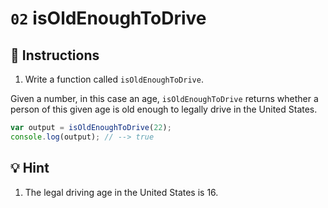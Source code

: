 # `02` isOldEnoughToDrive

## 📝 Instructions

1. Write a function called `isOldEnoughToDrive`.

Given a number, in this case an age, `isOldEnoughToDrive` returns whether a person of this given age is old enough to legally drive in the United States.

```javascript
var output = isOldEnoughToDrive(22);
console.log(output); // --> true
```

## 💡 Hint

1. The legal driving age in the United States is 16.